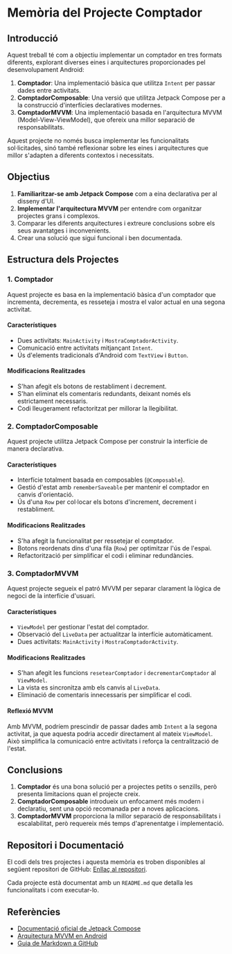 # **Memòria del Projecte Comptador**

## **Introducció**

Aquest treball té com a objectiu implementar un comptador en tres formats diferents, explorant diverses eines i arquitectures proporcionades pel desenvolupament Android:

1. **Comptador**: Una implementació bàsica que utilitza `Intent` per passar dades entre activitats.
2. **ComptadorComposable**: Una versió que utilitza Jetpack Compose per a la construcció d'interfícies declaratives modernes.
3. **ComptadorMVVM**: Una implementació basada en l'arquitectura MVVM (Model-View-ViewModel), que ofereix una millor separació de responsabilitats.

Aquest projecte no només busca implementar les funcionalitats sol·licitades, sinó també reflexionar sobre les eines i arquitectures que millor s'adapten a diferents contextos i necessitats.

## **Objectius**

1. **Familiaritzar-se amb Jetpack Compose** com a eina declarativa per al disseny d'UI.
2. **Implementar l'arquitectura MVVM** per entendre com organitzar projectes grans i complexos.
3. Comparar les diferents arquitectures i extreure conclusions sobre els seus avantatges i inconvenients.
4. Crear una solució que sigui funcional i ben documentada.

## **Estructura dels Projectes**

### **1. Comptador**
Aquest projecte es basa en la implementació bàsica d'un comptador que incrementa, decrementa, es resseteja i mostra el valor actual en una segona activitat.

#### **Característiques**
- Dues activitats: `MainActivity` i `MostraComptadorActivity`.
- Comunicació entre activitats mitjançant `Intent`.
- Ús d'elements tradicionals d'Android com `TextView` i `Button`.

#### **Modificacions Realitzades**
- S'han afegit els botons de restabliment i decrement.
- S'han eliminat els comentaris redundants, deixant només els estrictament necessaris.
- Codi lleugerament refactoritzat per millorar la llegibilitat.

### **2. ComptadorComposable**
Aquest projecte utilitza Jetpack Compose per construir la interfície de manera declarativa.

#### **Característiques**
- Interfície totalment basada en composables (`@Composable`).
- Gestió d'estat amb `rememberSaveable` per mantenir el comptador en canvis d'orientació.
- Ús d'una `Row` per col·locar els botons d'increment, decrement i restabliment.

#### **Modificacions Realitzades**
- S'ha afegit la funcionalitat per ressetejar el comptador.
- Botons reordenats dins d'una fila (`Row`) per optimitzar l'ús de l'espai.
- Refactorització per simplificar el codi i eliminar redundàncies.

### **3. ComptadorMVVM**
Aquest projecte segueix el patró MVVM per separar clarament la lògica de negoci de la interfície d'usuari.

#### **Característiques**
- `ViewModel` per gestionar l'estat del comptador.
- Observació del `LiveData` per actualitzar la interfície automàticament.
- Dues activitats: `MainActivity` i `MostraComptadorActivity`.

#### **Modificacions Realitzades**
- S'han afegit les funcions `resetearComptador` i `decrementarComptador` al `ViewModel`.
- La vista es sincronitza amb els canvis al `LiveData`.
- Eliminació de comentaris innecessaris per simplificar el codi.

#### **Reflexió MVVM**
Amb MVVM, podríem prescindir de passar dades amb `Intent` a la segona activitat, ja que aquesta podria accedir directament al mateix `ViewModel`. Això simplifica la comunicació entre activitats i reforça la centralització de l'estat.


## **Conclusions**

1. **Comptador** és una bona solució per a projectes petits o senzills, però presenta limitacions quan el projecte creix.
2. **ComptadorComposable** introdueix un enfocament més modern i declaratiu, sent una opció recomanada per a noves aplicacions.
3. **ComptadorMVVM** proporciona la millor separació de responsabilitats i escalabilitat, però requereix més temps d'aprenentatge i implementació.

## **Repositori i Documentació**

El codi dels tres projectes i aquesta memòria es troben disponibles al següent repositori de GitHub: [Enllaç al repositori](https://github.com/usuari/exemple-repositori).

Cada projecte està documentat amb un `README.md` que detalla les funcionalitats i com executar-lo.


## **Referències**

- [Documentació oficial de Jetpack Compose](https://developer.android.com/jetpack/compose)
- [Arquitectura MVVM en Android](https://developer.android.com/jetpack/guide)
- [Guia de Markdown a GitHub](https://guides.github.com/features/mastering-markdown/)
